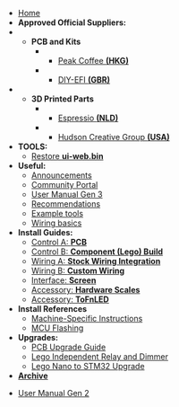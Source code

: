 * [Home](/)
* __Approved Official Suppliers:__
* - __PCB and Kits__
    * - [Peak Coffee __(HKG)__](https://www.peakcoffee.cc/)
    * - [DIY-EFI __(GBR)__](https://diy-efi.co.uk/product-category/gaggiuino)
* - __3D Printed Parts__
    * - [Espressio __(NLD)__](https://gaggiuino.espressio.nl/)
    * - [Hudson Creative Group __(USA)__](https://gaggiuino.hudsoncreativegroup.com/)
* __TOOLS:__
  - [Restore __ui-web.bin__](https://gaggiuino.github.io/restore.html)
* __Useful:__
  - [Announcements](announcements/)
  - [Community Portal](community/community-media.md)
  - [User Manual Gen 3](learning/user-manual-gen3.md)
  - [Recommendations](learning/learning-sources.md)
  - [Example tools](learning/example-tools.md)
  - [Wiring basics](learning/wiring-basics.md)
* __Install Guides:__
    * [Control A: **PCB**](guides-stm32/pcb-guide.md)
    * [Control B: **Component (Lego) Build**](guides-stm32/lego-component-build-guide.md)
    * [Wiring A: **Stock Wiring Integration**](guides-stm32/3pln-stock-wiring-integration.md)
    * [Wiring B: **Custom Wiring**](guides-stm32/3pln-custom-wiring.md)
    * [Interface: **Screen**](guides/interface-screen.md)
    * [Accessory: **Hardware Scales**](accessories/hw-scales.md)
    * [Accessory: **ToFnLED**](accessories/tofnled.md)
* __Install References__
    * [Machine-Specific Instructions](guides/machine-specific-guide.md)   
    * [MCU Flashing](guides-stm32/mcu-flashing.md)    
* __Upgrades:__
    * [PCB Upgrade Guide](guides-upgrade/pcb-upgrade.md)
    * [Lego Independent Relay and Dimmer](guides-upgrade/lego-independent-relay-dimmer.md)
    * [Lego Nano to STM32 Upgrade](guides-upgrade/nano-to-stm32.md)
* [__Archive__](archive/archive.md)
 - [User Manual Gen 2](learning/user-manual-gen2.md)
